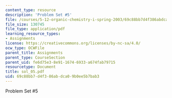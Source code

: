```yaml
---
content_type: resource
description: 'Problem Set #5'
file: /courses/5-12-organic-chemistry-i-spring-2003/69c88bb7d4f386abdca09b0ee5b7bab3_sol_05.pdf
file_size: 130745
file_type: application/pdf
learning_resource_types:
- Assignments
license: https://creativecommons.org/licenses/by-nc-sa/4.0/
ocw_type: OCWFile
parent_title: Assignments
parent_type: CourseSection
parent_uid: fe6d75e3-8e91-1674-6933-a674fab79715
resourcetype: Document
title: sol_05.pdf
uid: 69c88bb7-d4f3-86ab-dca0-9b0ee5b7bab3
---
```

Problem Set #5